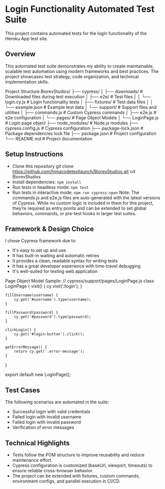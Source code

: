 # Login Functionality Automated Test Suite

This project contains automated tests for the login functionality of the Heroku App test site.

## Overview
This automated test suite demonstrates my ability to create maintainable, scalable test automation using modern frameworks and best practices. The project showcases test strategy, code organization, and technical implementation skills.

Project Structure
BiorevStudios/
├── cypress/
│   ├── downloads/         # Downloaded files during test execution
│   ├── e2e/               # Test files
│   │   └── login.cy.js    # Login functionality tests
│   ├── fixtures/          # Test data files
│   │   └── example.json   # Example test data
│   └── support/           # Support files and utilities
│       ├── commands.js    # Custom Cypress commands
│       ├── e2e.js         # e2e configuration
│       └── pages/         # Page Object Models
│           └── LoginPage.js  # Login page object
├── node_modules/          # Node.js modules
├── cypress.config.js      # Cypress configuration
├── package-lock.json      # Package dependencies lock file
├── package.json           # Project configuration
└── README.md              # Project documentation


## Setup Instructions
- Clone this repository 
git clone https://github.com/himacodetestlaunch/BiorevStudios.git
cd BiorevStudios
- Install dependencies: `npm install`
- Run tests in headless mode: `npm test`
- Run tests in interactive mode: `npm run cypress:open`
Note: The commands.js and e2e.js files are auto-generated with the latest versions of Cypress. While no custom logic is included in them for this project, they’re required as entry points and can be extended to set global behaviors, commands, or pre-test hooks in larger test suites.

## Framework & Design Choice
 I chose Cypress framework due to:
- It's easy to set up and use
- It has built-in waiting and automatic retries
- It provides a clean, readable syntax for writing tests
- It has a great developer experience with time-travel debugging
- It's well-suited for testing web application

 Page Object Model Sample: 
 // cypress/support/pages/LoginPage.js
class LoginPage {
    visit() {
        cy.visit('/login');
    }
    
    fillUsername(username) {
        cy.get('#username').type(username);
    }
    
    fillPassword(password) {
        cy.get('#password').type(password);
    }
    
    clickLogin() {
        cy.get('#login-button').click();
    }
    
    getErrorMessage() {
        return cy.get('.error-message');
    }
}

export default new LoginPage();

## Test Cases
The following scenarios are automated in the suite:
- Successful login with valid credentials
- Failed login with invalid username
- Failed login with invalid password
- Verification of error messages

## Technical Highlights
- Tests follow the POM structure to improve reusability and reduce maintenance effort.
- Cypress configuration is customized (baseUrl, viewport, timeouts) to ensure reliable cross-browser behavior.
- The project can be extended with fixtures, custom commands, environment configs, and parallel execution in CI/CD.
